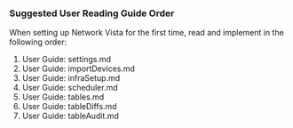 ### Suggested User Reading Guide Order

When setting up Network Vista for the first time, read and implement in the following order:

1) User Guide: settings.md
2) User Guide: importDevices.md
3) User Guide: infraSetup.md
4) User Guide: scheduler.md
5) User Guide: tables.md
6) User Guide: tableDiffs.md
7) User Guide: tableAudit.md
